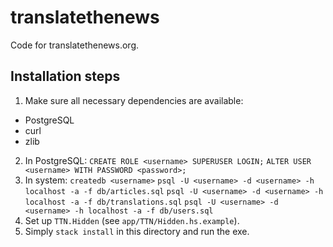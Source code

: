 # translatethenews
Code for translatethenews.org.

## Installation steps
1. Make sure all necessary dependencies are available:
 * PostgreSQL
 * curl
 * zlib
2. In PostgreSQL:
`CREATE ROLE <username> SUPERUSER LOGIN;`
`ALTER USER <username> WITH PASSWORD <password>;`
3. In system:
`createdb <username>`
`psql -U <username> -d <username> -h localhost -a -f db/articles.sql`
`psql -U <username> -d <username> -h localhost -a -f db/translations.sql`
`psql -U <username> -d <username> -h localhost -a -f db/users.sql`
4. Set up `TTN.Hidden` (see `app/TTN/Hidden.hs.example`).
5. Simply `stack install` in this directory and run the exe.

